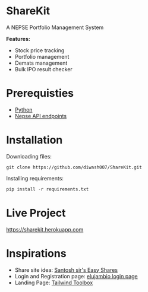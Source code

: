 # ShareKit
A NEPSE Portfolio Management System

**Features:**
 - Stock price tracking
 - Portfolio management
 - Demats management
 - Bulk IPO result checker

# Prerequisties

 - [Python](https://www.python.org/)
 - [Nepse API endpoints](https://bishaludas.github.io/NEPSE-Api)

# Installation
Downloading files:
```
git clone https://github.com/diwash007/ShareKit.git
```
Installing requirements:
```py
pip install -r requirements.txt
```

# Live Project
https://sharekit.herokuapp.com

# Inspirations
- Share site idea: [Santosh sir's Easy Shares](https://shares.santoshb.com.np/)
- Login and Registration page: [elujambio login page](https://codepen.io/elujambio/pen/yjwzGP)
- Landing Page: [Tailwind Toolbox](https://www.tailwindtoolbox.com/templates/landing-page)
